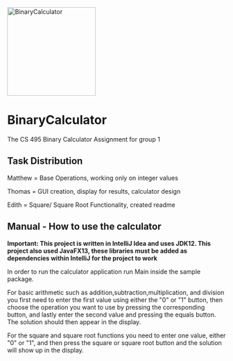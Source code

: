 <img width="204" alt="BinaryCalculator" src="https://user-images.githubusercontent.com/42619604/65665361-59f3fb00-e009-11e9-8b70-d7f49bdbf90b.PNG">


# BinaryCalculator 
The CS 495 Binary Calculator Assignment for group 1
## Task Distribution
Matthew = Base Operations, working only on integer values 

Thomas = GUI creation, display for results, calculator design

Edith = Square/ Square Root Functionality, created readme

## Manual - How to use the calculator
**Important: This project is written in IntelliJ Idea and uses JDK12. This project also used JavaFX13, these libraries must be added as dependencies within IntelliJ for the project to work**

In order to run the calculator application run Main inside the sample package.

For basic arithmetic such as addition,subtraction,multiplication, and division you first need to enter the first value using either 
the "0" or "1" button, then choose the operation you want to use by pressing the corresponding button, and lastly enter the second 
value and pressing the equals button. The solution should then appear in the display.

For the square and square root functions you need to enter one value, either "0" or "1", and then press the square or square root 
button and the solution will show up in the display. 
